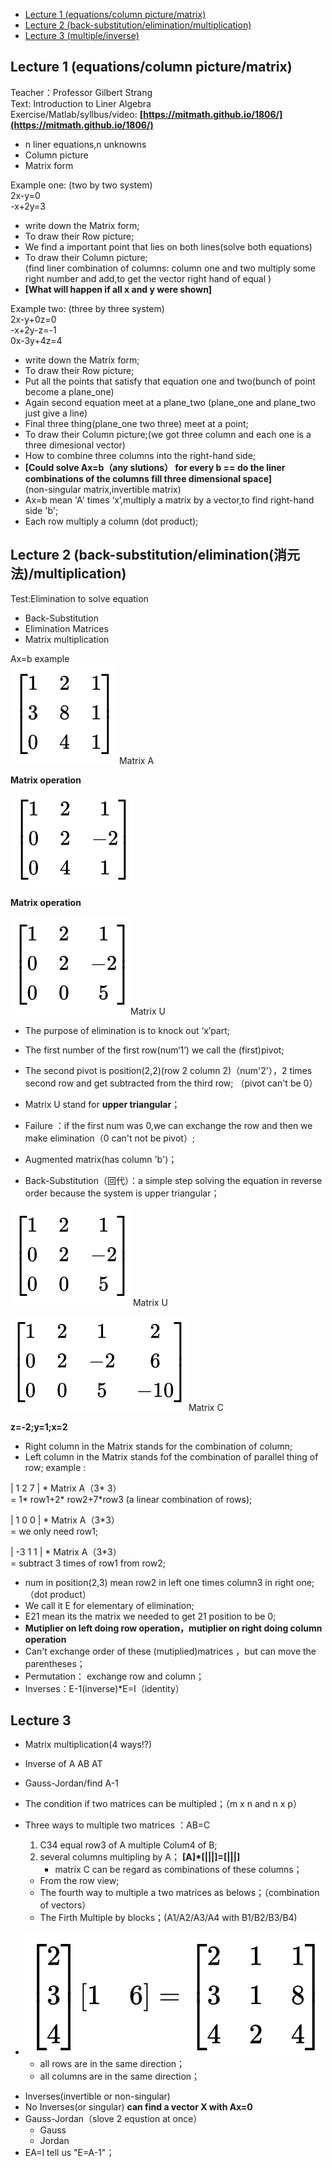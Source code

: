 - [Lecture 1  		(equations/column picture/matrix)](#lecture-1)
- [Lecture 2  		(back-substitution/elimination/multiplication)](#lecture-2)
- [Lecture 3		(multiple/inverse)](#lecture-3)


## Lecture 1 (equations/column picture/matrix) ##   

Teacher：Professor Gilbert Strang  
Text: Introduction to Liner Algebra  
Exercise/Matlab/syllbus/video: **[https://mitmath.github.io/1806/](https://mitmath.github.io/1806/)**

* n liner equations,n unknowns
* Column picture
* Matrix form

Example one: (two by two system)   
2x-y=0  
-x+2y=3  

* write down the Matrix form;
* To draw their Row picture;  
* We find a important point that lies on both lines(solve both equations)  
* To draw their Column picture;  
(find liner combination of columns: column one and two multiply some right number and add,to get the vector right hand of equal )  
* **[What will happen if all x and y were shown]**

Example two: (three by three system)  
2x-y+0z=0  
-x+2y-z=-1  
0x-3y+4z=4  

* write down the Matrix form;
* To draw their Row picture;
* Put all the points that satisfy that equation one and two(bunch of point become a plane\_one)  
* Again second equation meet at a plane\_two (plane\_one and plane\_two just give a line)  
* Final three thing(plane\_one two three) meet at a point;  
* To draw their Column picture;(we got three column and each one is a three dimesional vector)  
* How to combine three columns into the right-hand side;  
* **[Could solve Ax=b（any slutions） for every b == do the liner combinations of the columns fill three dimensional space]**   
(non-singular matrix,invertible matrix)  
* Ax=b mean 'A' times ‘x’,multiply a matrix by a vector,to find right-hand side 'b';  
* Each row multiply a column (dot product);  


## Lecture 2 (back-substitution/elimination(消元法)/multiplication) ##    

Test:Elimination to solve equation

* Back-Substitution
* Elimination Matrices
* Matrix multiplication

Ax=b example  
![](https://github.com/zarjun/Motivated-Learning/blob/main/MIT18.06-Linear-Algebra/picture/matrix1.png) Matrix A                         
     
**Matrix operation**

![](https://github.com/zarjun/Motivated-Learning/blob/main/MIT18.06-Linear-Algebra/picture/matrix2.png)

**Matrix operation**

![](https://github.com/zarjun/Motivated-Learning/blob/main/MIT18.06-Linear-Algebra/picture/matrix3.png)Matrix U

* The purpose of elimination is to knock out ‘x’part;  
* The first number of the first row(num‘1’) we call the (first)pivot;   
* The second pivot is position(2,2)(row 2 column 2)（num'2'），2 times second row and get subtracted  from the third row;  （pivot can't be 0）
* Matrix U stand for **upper triangular**；  

* Failure ：if the first num was 0,we can exchange the row and then we make elimination（0 can't not be pivot）;    
* Augmented matrix(has column 'b')；  
* Back-Substitution（回代）：a simple step solving the equation in reverse order because the system is upper triangular；

![](https://github.com/zarjun/Motivated-Learning/blob/main/MIT18.06-Linear-Algebra/picture/matrix3.png) Matrix U     

![](https://github.com/zarjun/Motivated-Learning/blob/main/MIT18.06-Linear-Algebra/picture/matrix4.png) Matrix C  

**z=-2;y=1;x=2**

* Right column in the Matrix stands for the combination of column;
* Left column in the Matrix stands fof the combination of parallel thing of row;
example :

| 1 2 7 | * Matrix A（3* 3）    
= 1* row1+2* row2+7*row3 (a linear combination of rows);  

| 1 0 0 | * Matrix A（3*3）  
= we only need row1;  

| -3 1 1 | * Matrix A（3*3）  
= subtract 3 times of row1 from row2;  

* num in position(2,3) mean row2 in left one times column3 in right one;（dot product）  
* We call it E for elementary of elimination;  
* E21 mean its the matrix we needed to get 21 position to be 0;  
* **Mutiplier on left doing row operation，mutiplier on right doing column operation**  
* Can't exchange order of these (mutiplied)matrices ，but can move the parentheses；  
* Permutation：  exchange row and column；		
* Inverses：E-1(inverse)*E=I（identity）

## Lecture 3 ##

* Matrix multiplication(4 ways!?)
* Inverse of A AB AT
* Gauss-Jordan/find A-1

* The condition if two matrices can be multipled；（m x n and n x p）
* Three ways to multiple two matrices ：AB=C
	1.  C34 equal row3 of A multiple Colum4 of B;
	1.  several columns multipling by A； **[A]\*[|||]=[|||]**
		* matrix C can be regard as combinations of these columns；
	* From the row view;
	* The fourth way to multiple a two matrices as belows；（combination of vectors）	
	* The Firth Multiple by blocks；(A1/A2/A3/A4 with B1/B2/B3/B4)
- ![](https://github.com/zarjun/Motivated-Learning/blob/main/picture/matrix5.png)  
	* all rows are in the same direction；
	* all columns are in the same direction；
* Inverses(invertible or non-singular)	
* No Inverses(or singular) 	**can find a vector X with Ax=0**	
* Gauss-Jordan（slove 2 equstion at once）
	* Gauss
	* Jordan
* EA=I tell us "E=A-1"；
